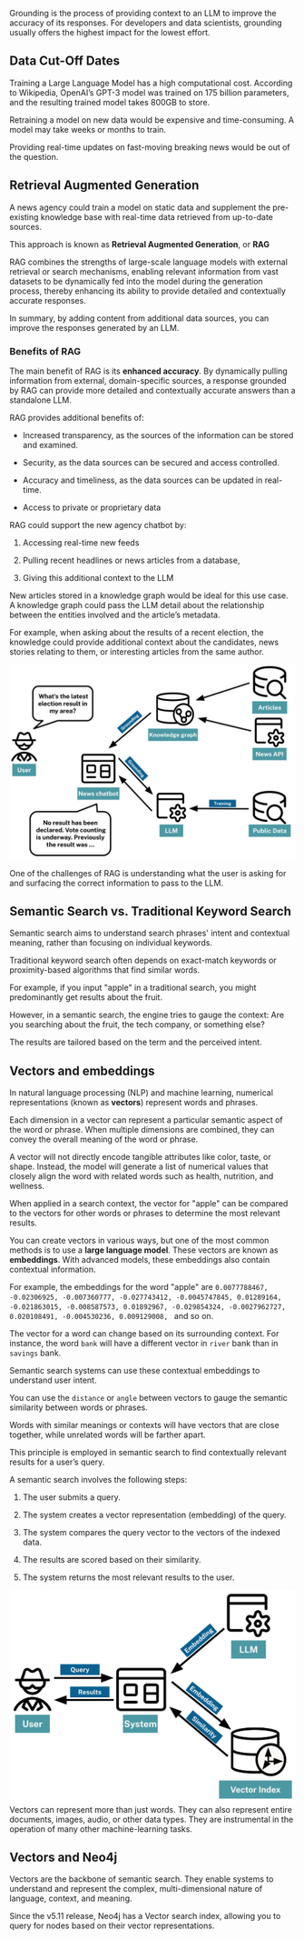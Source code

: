 Grounding is the process of providing context to an LLM to improve the accuracy of its responses. For developers and data scientists, grounding usually offers the highest impact for the lowest effort.

## Data Cut-Off Dates
Training a Large Language Model has a high computational cost. According to Wikipedia, OpenAI’s GPT-3 model was trained on 175 billion parameters, and the resulting trained model takes 800GB to store.

Retraining a model on new data would be expensive and time-consuming. A model may take weeks or months to train.

Providing real-time updates on fast-moving breaking news would be out of the question.

## Retrieval Augmented Generation
A news agency could train a model on static data and supplement the pre-existing knowledge base with real-time data retrieved from up-to-date sources.

This approach is known as **Retrieval Augmented Generation**, or **RAG**

RAG combines the strengths of large-scale language models with external retrieval or search mechanisms, enabling relevant information from vast datasets to be dynamically fed into the model during the generation process, thereby enhancing its ability to provide detailed and contextually accurate responses.

In summary, by adding content from additional data sources, you can improve the responses generated by an LLM.

### Benefits of RAG
The main benefit of RAG is its **enhanced accuracy**. By dynamically pulling information from external, domain-specific sources, a response grounded by RAG can provide more detailed and contextually accurate answers than a standalone LLM.

RAG provides additional benefits of:

- Increased transparency, as the sources of the information can be stored and examined.

- Security, as the data sources can be secured and access controlled.

- Accuracy and timeliness, as the data sources can be updated in real-time.

- Access to private or proprietary data


RAG could support the new agency chatbot by:

1. Accessing real-time new feeds

2. Pulling recent headlines or news articles from a database,

3. Giving this additional context to the LLM

New articles stored in a knowledge graph would be ideal for this use case. A knowledge graph could pass the LLM detail about the relationship between the entities involved and the article’s metadata.

For example, when asking about the results of a recent election, the knowledge could provide additional context about the candidates, news stories relating to them, or interesting articles from the same author.

![rag](llm-news-agency-knowledge-graph.svg)

One of the challenges of RAG is understanding what the user is asking for and surfacing the correct information to pass to the LLM.

## Semantic Search vs. Traditional Keyword Search
Semantic search aims to understand search phrases' intent and contextual meaning, rather than focusing on individual keywords.

Traditional keyword search often depends on exact-match keywords or proximity-based algorithms that find similar words.

For example, if you input "apple" in a traditional search, you might predominantly get results about the fruit.

However, in a semantic search, the engine tries to gauge the context: Are you searching about the fruit, the tech company, or something else?

The results are tailored based on the term and the perceived intent.

## Vectors and embeddings
In natural language processing (NLP) and machine learning, numerical representations (known as **vectors**) represent words and phrases.

Each dimension in a vector can represent a particular semantic aspect of the word or phrase. When multiple dimensions are combined, they can convey the overall meaning of the word or phrase.

A vector will not directly encode tangible attributes like color, taste, or shape. Instead, the model will generate a list of numerical values that closely align the word with related words such as health, nutrition, and wellness.

When applied in a search context, the vector for "apple" can be compared to the vectors for other words or phrases to determine the most relevant results.

You can create vectors in various ways, but one of the most common methods is to use a **large language model**. These vectors are known as **embeddings**. With advanced models, these embeddings also contain contextual information.

For example, the embeddings for the word "apple" are `0.0077788467, -0.02306925, -0.007360777, -0.027743412, -0.0045747845, 0.01289164, -0.021863015, -0.008587573, 0.01892967, -0.029854324, -0.0027962727, 0.020108491, -0.004530236, 0.009129008, ` and so on.

The vector for a word can change based on its surrounding context. For instance, the word `bank` will have a different vector in `river` bank than in `savings` bank.

Semantic search systems can use these contextual embeddings to understand user intent.

You can use the `distance` or `angle` between vectors to gauge the semantic similarity between words or phrases.

Words with similar meanings or contexts will have vectors that are close together, while unrelated words will be farther apart.

This principle is employed in semantic search to find contextually relevant results for a user’s query.

A semantic search involves the following steps:

1. The user submits a query.

2. The system creates a vector representation (embedding) of the query.

3. The system compares the query vector to the vectors of the indexed data.

4. The results are scored based on their similarity.

5. The system returns the most relevant results to the user.

![vectorserach](semantic-vector-search.svg)
Vectors can represent more than just words. They can also represent entire documents, images, audio, or other data types. They are instrumental in the operation of many other machine-learning tasks.

## Vectors and Neo4j
Vectors are the backbone of semantic search. They enable systems to understand and represent the complex, multi-dimensional nature of language, context, and meaning.

Since the v5.11 release, Neo4j has a Vector search index, allowing you to query for nodes based on their vector representations.